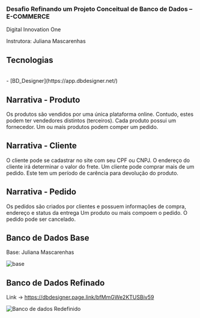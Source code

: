 ### Desafio Refinando um Projeto Conceitual de Banco de Dados – E-COMMERCE
<p>Digital Innovation One </p>
<p>Instrutora: Juliana Mascarenhas </p>

<h2> Tecnologias </h2>
<br> - [BD_Designer](https://app.dbdesigner.net/) 

<h2>Narrativa - Produto </h2>
Os produtos são vendidos por uma única plataforma online. 
Contudo, estes podem ter vendedores distintos (terceiros).
Cada produto possui um fornecedor.
Um ou mais produtos podem comper um pedido.

<h2>Narrativa - Cliente </h2>
O cliente pode se cadastrar no site com seu CPF ou CNPJ.
O endereço do cliente irá determinar o valor do frete.
Um cliente pode comprar mais de um pedido. 
Este tem um período de carência para devolução do produto.

<h2>Narrativa - Pedido </h2>
Os pedidos são criados por clientes e possuem informações de compra, endereço e status da entrega
Um produto ou mais compoem o pedido.
O pedido pode ser cancelado.

<h2>Banco de Dados Base</h2> 
Base: Juliana Mascarenhas

![base](https://github.com/JesseChagas/BD-E-Commerce/assets/113779466/c8fe7e8d-93c9-419d-bba7-476b86159120)



<h2>Banco de Dados Refinado</h2>

Link -> https://dbdesigner.page.link/bfMmGWe2KTUSBiv59

![Banco de dados Redefinido](https://github.com/JesseChagas/BD-E-Commerce/assets/113779466/67f5b8b8-28ae-47f6-807c-19ce422fd358)
